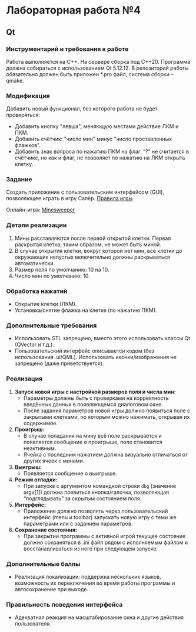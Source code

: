 # Лабораторная работа №4
## Qt

### Инструментарий и требования к работе
Работа выполняется на C++. На сервере сборка под C++20. Программа должна собираться с использованием Qt 5.12.12. В репозиторий работы обязательно должен быть приложен *.pro файл, система сборки – qmake.

### Модификация
Добавить новый функционал, без которого работа не будет проверяться:
- Добавить кнопку "левша", меняющую местами действие ЛКМ и ПКМ.
- Добавить счётчик: "число мин" минус "число проставленных флажков".
- Добавить знак вопроса по нажатию ПКМ на флаг. “?” не считается в счётчике, но как и флаг, не позволяет по нажатию на ЛКМ открыть клетку.

### Задание
Создать приложение с пользовательским интерфейсом (GUI), позволяющее играть в игру Сапёр. [Правила игры](https://ru.wikipedia.org/wiki/Сапёр_(игра)).

Онлайн-игра: [Minesweeper](https://minesweeper.online/)

### Детали реализации
1. Мины расставляются после первой открытой клетки. Первая раскрытая клетка, таким образом, не может быть миной.
2. В случае открытия клетки, вокруг которой нет мин, все клетки до окружающих непустых включительно должны раскрываться автоматически.
3. Размер поля по умолчанию: 10 на 10.
4. Число мин по умолчанию: 10.

### Обработка нажатий
- Открытие клетки (ЛКМ).
- Установка/снятие флажка на клетке (по нажатию ПКМ).

### Дополнительные требования
- Использовать STL запрещено, вместо этого использовать классы Qt (QVector и т.д.).
- Пользовательский интерфейс описывается кодом (без использования .ui/QML). Использовать иконки/изображения не запрещено (даже приветствуется).

### Реализация
1. **Запуск новой игры с настройкой размеров поля и числа мин:**
    - Параметры должны быть с проверками на корректность введённых данных в появляющемся диалоговом окне.
    - После задания параметров новой игры должно появиться поле с закрытыми клетками, по которым можно нажимать, открывая их содержимое.
2. **Проигрыш:**
    - В случае попадания на мину всё поле раскрывается и появляется сообщение о проигрыше, поле становится неактивным.
    - Ячейка с последним нажатием должна визуально отличаться от других ячеек с минами.
3. **Выигрыш:**
    - Появляется сообщение о выигрыше.
4. **Режим отладки:**
    - При запуске с аргументом командной строки `dbg` (значение argv[1]) должна появиться кнопка/галочка, позволяющая “подглядывать” за скрытым состоянием поля.
5. **Интерфейс:**
    - Приложение должно позволять через пользовательский интерфейс (menu и toolbar) запускать новую игру с теми же параметрами или с заданием параметров.
6. **Сохранение состояния:**
    - При закрытии программы с активной игрой текущее состояние должно сохраняться в .ini файл рядом с исполняемым файлом и восстанавливаться из него при следующем запуске.

### Дополнительные баллы
- Реализация локализации: поддержка нескольких языков, возможность их переключения во время работы программы и автосохранение при выходе.

### Правильность поведения интерфейса
- Адекватная реакция на масштабирование окна и другие действия пользователя.

